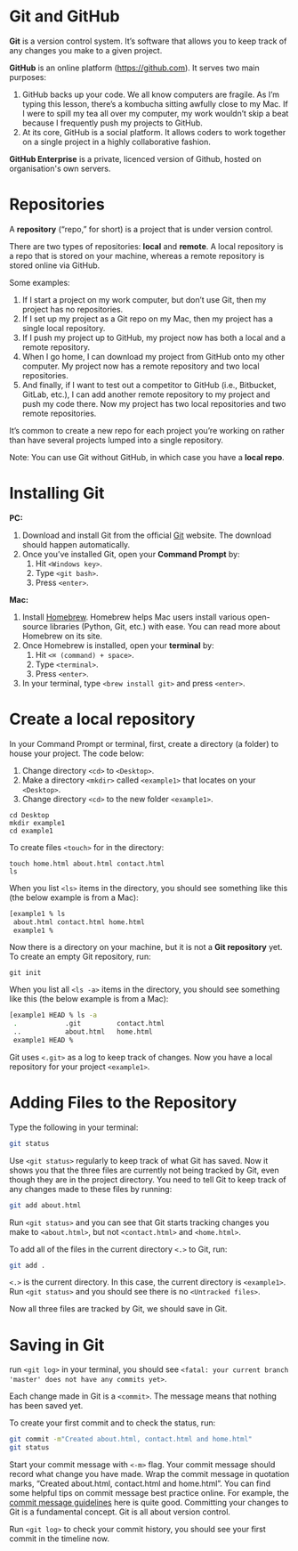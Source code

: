 # Git and GitHub

**Git** is a version control system. It’s software that allows you to keep track of any changes you make to a given project.

**GitHub** is an online platform (https://github.com). It serves two main purposes:

1. GitHub backs up your code. We all know computers are fragile. As I’m typing this lesson, there’s a kombucha sitting awfully close to my Mac. If I were to spill my tea all over my computer, my work wouldn’t skip a beat because I frequently push my projects to GitHub.
1. At its core, GitHub is a social platform. It allows coders to work together on a single project in a highly collaborative fashion.

**GitHub Enterprise** is a private, licenced version of Github, hosted on organisation's own servers.


# Repositories

A **repository** (“repo,” for short) is a project that is under version control.

There are two types of repositories: **local** and **remote**. A local repository is a repo that is stored on your machine, whereas a remote repository is stored online via GitHub.

Some examples:

1. If I start a project on my work computer, but don’t use Git, then my project has no repositories.
1. If I set up my project as a Git repo on my Mac, then my project has a single local repository.
1. If I push my project up to GitHub, my project now has both a local and a remote repository.
1. When I go home, I can download my project from GitHub onto my other computer. My project now has a remote repository and two local repositories.
1. And finally, if I want to test out a competitor to GitHub (i.e., Bitbucket, GitLab, etc.), I can add another remote repository to my project and push my code there. Now my project has two local repositories and two remote repositories.

It’s common to create a new repo for each project you’re working on rather than have several projects lumped into a single repository.

Note: You can use Git without GitHub, in which case you have a **local repo**.


# Installing Git

**PC:**

1. Download and install Git from the official [Git](https://git-scm.com/download/win) website. The download should happen automatically.
1. Once you’ve installed Git, open your **Command Prompt** by:
    1. Hit `<Windows key>`.
    1. Type `<git bash>`.
    1. Press `<enter>`.

**Mac:**

1. Install [Homebrew](https://brew.sh/). Homebrew helps Mac users install various open-source libraries (Python, Git, etc.) with ease. You can read more about Homebrew on its site.
1. Once Homebrew is installed, open your **terminal** by:
    1. Hit `<⌘ (command) + space>`.
    1. Type `<terminal>`.
    1. Press `<enter>`.
1. In your terminal, type `<brew install git>` and press `<enter>`.


# Create a local repository

In your Command Prompt or terminal, first, create a directory (a folder) to house your project. The code below:

1. Change directory `<cd>` to `<Desktop>`.
1. Make a directory `<mkdir>` called `<example1>` that locates on your `<Desktop>`.
1. Change directory `<cd>` to the new folder `<example1>`.

```
cd Desktop
mkdir example1
cd example1
```

To create files `<touch>` for in the directory:

```
touch home.html about.html contact.html
ls
```

When you list `<ls>` items in the directory, you should see something like this (the below example is from a Mac):

```bash
[example1 % ls
 about.html contact.html home.html
 example1 %
```

Now there is a directory on your machine, but it is not a **Git repository** yet. To create an empty Git repository, run:

    git init

When you list all `<ls -a>` items in the directory, you should see something like this (the below example is from a Mac):

```bash
[example1 HEAD % ls -a
 .            .git         contact.html
 ..           about.html   home.html
 example1 HEAD %
```

Git uses `<.git>` as a log to keep track of changes. Now you have a local repository for your project `<example1>`.


# Adding Files to the Repository

Type the following in your terminal:

```bash
git status
```

Use `<git status>` regularly to keep track of what Git has saved. Now it shows you that the three files are currently not being tracked by Git, even though they are in the project directory. You need to tell Git to keep track of any changes made to these files by running:

```bash
git add about.html
```

Run `<git status>` and you can see that Git starts tracking changes you make to `<about.html>`, but not `<contact.html>` and `<home.html>`.

To add all of the files in the current directory `<.>` to Git, run:

```bash
git add .
```

`<.>` is the current directory. In this case, the current directory is `<example1>`. Run `<git status>` and you should see there is no `<Untracked files>`.

Now all three files are tracked by Git, we should save in Git.


# Saving in Git

run `<git log>` in your terminal, you should see `<fatal: your current branch 'master' does not have any commits yet>`.

Each change made in Git is a `<commit>`. The message means that nothing has been saved yet.

To create your first commit and to check the status, run:

```bash
git commit -m"Created about.html, contact.html and home.html"
git status
```

Start your commit message with `<-m>` flag. Your commit message should record what change you have made. Wrap the commit message in quotation marks, “Created about.html, contact.html and home.html”. You can find some helpful tips on commit message best practice online. For example, the [commit message guidelines](https://gist.github.com/robertpainsi/b632364184e70900af4ab688decf6f53) here is quite good. Committing your changes to Git is a fundamental concept. Git is all about version control.

Run `<git log>` to check your commit history, you should see your first commit in the timeline now.

